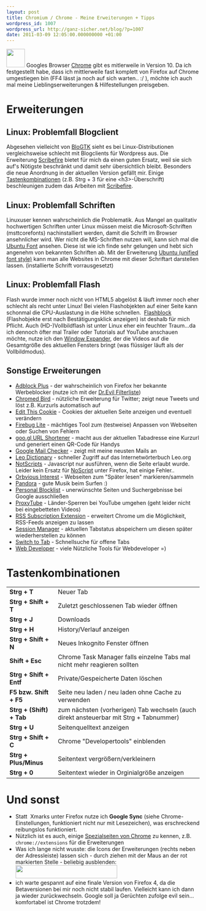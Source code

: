 ```yaml
---
layout: post
title: Chromium / Chrome - Meine Erweiterungen + Tipps
wordpress_id: 1007
wordpress_url: http://ganz-sicher.net/blog/?p=1007
date: 2011-03-09 12:05:00.000000000 +01:00
---
```

<img class="lefticon" title="chrome_icon" src="/wp-content/uploads/chrome_icon.png" alt="" width="48" height="48" />
Googles Browser <a href="http://www.google.com/chrome">Chrome</a> gibt es mitlerweile in Version 10. Da ich festgestellt habe, dass ich mittlerweile fast komplett von Firefox auf Chrome umgestiegen bin (FF4 lässt ja noch auf sich warten.. :/ ), möchte ich auch mal meine Lieblingserweiterungen &amp; Hilfestellungen preisgeben.

<!--more-->
Erweiterungen
==============
Linux: Problemfall Blogclient
--------------------------------
Abgesehen vielleicht von <a href="http://blogtk.jayreding.com/blog/">BloGTK</a> sieht es bei Linux-Distributionen vergleichsweise schlecht mit Blogclients für Wordpress aus. Die Erweiterung <a href="https://chrome.google.com/webstore/detail/elkkomimknapgodalnkjeddkjnjkfmfp">Scribefire</a> bietet für mich da einen guten Ersatz, weil sie sich auf's Nötigste beschränkt und damit sehr übersichtlich bleibt. Besonders die neue Anordnung in der aktuellen Version gefällt mir.
Einige <a href="http://www.scribefire.com/help/keyboard-shortcuts/">Tastenkombinationen</a> (z.B. Strg + 3 für eine &lt;h3&gt;-Überschrift) beschleunigen zudem das Arbeiten mit <a href="https://chrome.google.com/webstore/detail/elkkomimknapgodalnkjeddkjnjkfmfp">Scribefire</a>.

Linux: Problemfall Schriften
------------------------------
Linuxuser kennen wahrscheinlich die Problematik. Aus Mangel an qualitativ hochwertigen Schriften unter Linux müssen meist die Microsoft-Schriften (msttcorefonts) nachinstalliert werden, damit die Schrift im Browser ansehnlicher wird. Wer nicht die MS-Schriften nutzen will, kann sich mal die <a href="http://font.ubuntu.com/">Ubuntu Font</a> ansehen. Diese ist wie ich finde sehr gelungen und hebt sich angenehm von bekannten Schriften ab. Mit der Erweiterung <a href="https://chrome.google.com/webstore/detail/gmpnnplimbnbmdaigmnajmbdcinhpddj">Ubuntu (unified font style)</a> kann man alle Websites in Chrome mit dieser Schriftart darstellen lassen. (installierte Schrift vorrausgesetzt)

Linux: Problemfall Flash
--------------------------
Flash wurde immer noch nicht von HTML5 abgelöst &amp; läuft immer noch eher schlecht als recht unter Linux! Bei vielen Flashobjekten auf einer Seite kann schonmal die CPU-Auslastung in die Höhe schnellen.  <a href="https://chrome.google.com/webstore/detail/gofhjkjmkpinhpoiabjplobcaignabnl">Flashblock</a> (Flashobjekte erst nach Bestätigungsklick anzeigen) ist deshalb für mich Pflicht. Auch (HD-)Vollbildflash ist unter Linux eher ein feuchter Traum...da ich dennoch öfter mal Trailer oder Tutorials auf YouTube anschauen möchte, nutze ich den <a href="https://chrome.google.com/webstore/detail/fkpaakpeehepibjpdmoocdaonognfiog">Window Expander</a>, der die Videos auf die Gesamtgröße des aktuellen Fensters bringt (was flüssiger läuft als der Vollbildmodus).

Sonstige Erweiterungen
-----------------------
* [Adblock Plus][1] - der wahrscheinlich von Firefox her bekannte Werbeblocker (nutze ich mit der [Dr.Evil Filterliste][2])  
* [Chromed Bird][3] - nützliche Erweiterung für Twitter; zeigt neue Tweets und löst z.B. Kurzurls automatisch auf  
* [Edit This Cookie][4] - Cookies der aktuellen Seite anzeigen und eventuell verändern  
* [Firebug Lite][5] - mächtiges Tool zum (testweise) Anpassen von Webseiten oder Suchen von Fehlern  
* [goo.gl URL Shortener][6] - macht aus der aktuellen Tabadresse eine Kurzurl und generiert einen QR-Code für Handys  
* [Google Mail Checker][7] - zeigt mit meine neusten Mails an  
* [Leo Dictionary][8] - schneller Zugriff auf das Internetwörterbuch Leo.org  
* [NotScripts][9] - Javascript nur ausführen, wenn die Seite erlaubt wurde. Leider kein Ersatz für [NoScript][10] unter Firefox, hat einige Fehler..  
* [Orbvious Interest][11] - Webseiten zum "Später lesen" markieren/sammeln  
* [Pandora][12] - gute Musik beim Surfen :)  
* [Personal Blocklist][13] - unerwünschte Seiten und Suchergebnisse bei Google ausschließen  
* [ProxyTube][14] - Länder-Sperren bei YouTube umgehen (geht leider nicht bei eingebetteten Videos)  
* [RSS Subscription Extension][15] - erweitert Chrome um die Möglichkeit, RSS-Feeds anzeigen zu lassen  
* [Session Manager][16] - aktuellen Tabstatus abspeichern um diesen später wiederherstellen zu können  
* [Switch to Tab][17] - Schnellsuche für offene Tabs  
* [Web Developer][18] - viele Nützliche Tools für Webdeveloper =)

 [1]: https://chrome.google.com/webstore/detail/cfhdojbkjhnklbpkdaibdccddilifddb
 [2]: https://adblock.maltekraus.de/adblock.txt
 [3]: https://chrome.google.com/extensions/detail/encaiiljifbdbjlphpgpiimidegddhic
 [4]: https://chrome.google.com/webstore/detail/fngmhnnpilhplaeedifhccceomclgfbg
 [5]: https://chrome.google.com/webstore/detail/bmagokdooijbeehmkpknfglimnifench
 [6]: https://chrome.google.com/webstore/detail/iblijlcdoidgdpfknkckljiocdbnlagk
 [7]: https://chrome.google.com/webstore/detail/mihcahmgecmbnbcchbopgniflfhgnkff
 [8]: https://chrome.google.com/webstore/detail/dhmlplceigplahbkhifeaeinaeppccef
 [9]: https://chrome.google.com/webstore/detail/odjhifogjcknibkahlpidmdajjpkkcfn
 [10]: http://noscript.net/
 [11]: https://chrome.google.com/webstore/detail/bkikpncfbjndhfkipijhdoddiadaipaa
 [12]: https://chrome.google.com/webstore/detail/hiffdaigjahnndmjpkccgiklpmhkfckh
 [13]: https://chrome.google.com/webstore/detail/nolijncfnkgaikbjbdaogikpmpbdcdef
 [14]: https://chrome.google.com/extensions/detail/cnmbofoofebojccpdnfhnegmiifdgpfg
 [15]: https://chrome.google.com/webstore/detail/nlbjncdgjeocebhnmkbbbdekmmmcbfjd
 [16]: https://chrome.google.com/webstore/detail/bbcnbpafconjjigibnhbfmmgdbbkcjfi
 [17]: https://chrome.google.com/webstore/detail/gbfhhcljihbgcobpfnceegfmooomhhli
 [18]: https://chrome.google.com/webstore/detail/bfbameneiokkgbdmiekhjnmfkcnldhhm

Tastenkombinationen
===================
<table>
<tbody>
<tr>
<td><strong>Strg + T </strong></td>
<td>Neuer Tab</td>
</tr>
<tr>
<td><strong>Strg + Shift + T</strong></td>
<td>Zuletzt geschlossenen Tab wieder öffnen</td>
</tr>
<tr>
<td><strong>Strg + J</strong></td>
<td>Downloads</td>
</tr>
<tr>
<td><strong>Strg + H</strong></td>
<td>History/Verlauf anzeigen</td>
</tr>
<tr>
<td><strong>Strg + Shift + N </strong></td>
<td>Neues Inkognito Fenster öffnen</td>
</tr>
<tr>
<td><strong>Shift + Esc </strong></td>
<td>Chrome Task Manager falls einzelne Tabs mal nicht mehr reagieren sollten</td>
</tr>
<tr>
<td><strong>Strg + Shift + Entf</strong></td>
<td>Private/Gespeicherte Daten löschen</td>
</tr>
<tr>
<td><strong>F5 bzw. Shift + F5</strong></td>
<td>Seite neu laden / neu laden ohne Cache zu verwenden</td>
</tr>
<tr>
<td><strong>Strg + (Shift) + Tab</strong></td>
<td>zum nächsten (vorherigen) Tab wechseln (auch direkt ansteuerbar mit Strg + Tabnummer)</td>
</tr>
<tr>
<td><strong>Strg + U</strong></td>
<td>Seitenquelltext anzeigen</td>
</tr>
<tr>
<td><strong>Strg + Shift + C</strong></td>
<td>Chrome "Developertools" einblenden</td>
</tr>
<tr>
<td><strong>Strg + Plus/Minus</strong></td>
<td>Seitentext vergrößern/verkleinern</td>
</tr>
<tr>
<td><strong>Strg + 0</strong></td>
<td>Seitentext wieder in Orginialgröße anzeigen</td>
</tr>
</tbody>
</table>

Und sonst
=========
<ul>
	<li>Statt  Xmarks unter Firefox nutze ich <strong>Google Sync</strong> (siehe Chrome-Einstellungen, funktioniert nicht nur mit Lesezeichen), was erschreckend reibungslos funktioniert.</li>
	<li>Nützlich ist es auch, einige <a href="http://en.wikipedia.org/wiki/Google_Chrome#About_and_Chrome_URLs">Spezialseiten von Chrome</a> zu kennen, z.B. <code>chrome://extensions</code> für die Erweiterungen</li>
	<li>Was ich lange nicht wusste: die Icons der Erweiterungen (rechts neben der Adressleiste) lassen sich - durch ziehen mit der Maus an der rot markierten Stelle - beliebig ausblenden:<br />
<img src="/wp-content/uploads/hide_extensions.png" alt="" width="265" height="34" /></li>
	<li>ich warte gespannt auf eine finale Version von Firefox 4, da die Betaversionen bei mir noch nicht stabil laufen. Vielleicht kann ich dann ja wieder zurückwechseln. Google soll ja Gerüchten zufolge evil sein... komfortabel ist Chrome trotzdem!</li>
</ul>
